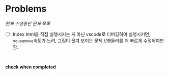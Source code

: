 # Problems

*현재 수정중인 문제 목록*  
- [ ] Index.html을 직접 실행시키는 게 아닌 vscode로 디버깅하여 실행시키면, `mousemove`속도가 느려, 그림이 끊겨 보이는 문제
//핸들러를 더 빠르게 수정해야만함.
<br>

**check when completed**
